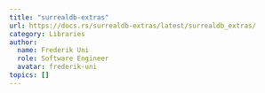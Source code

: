 ```yaml
---
title: "surrealdb-extras"
url: https://docs.rs/surrealdb-extras/latest/surrealdb_extras/
category: Libraries
author:
  name: Frederik Uni
  role: Software Engineer
  avatar: frederik-uni
topics: []
---
```



